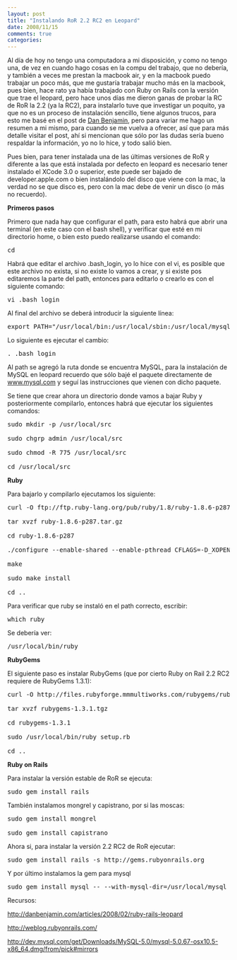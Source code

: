 ```yaml
---
layout: post
title: "Instalando RoR 2.2 RC2 en Leopard"
date: 2008/11/15
comments: true
categories: 
---
```


Al día de hoy no tengo una computadora a mi disposición, y como no tengo una, de vez en cuando hago cosas en la compu del trabajo, que no debería, y también a veces me prestan la macbook air, y en la macbook puedo trabajar un poco más, que me gustaría trabajar mucho más en la macbook, pues bien, hace rato ya había trabajado con Ruby on Rails con la versión que trae el leopard, pero hace unos días me dieron ganas de probar la RC de RoR la 2.2 (ya la RC2), para instalarlo tuve que investigar un poquito, ya que no es un proceso de instalación sencillo, tiene algunos trucos, para esto me basé en el post de <a href="http://danbenjamin.com/articles/2008/02/ruby-rails-leopard">Dan Benjamin</a>, pero para variar me hago un resumen a mi mismo, para cuando se me vuelva a ofrecer, así que para más detalle visitar el post, ahí si mencionan que sólo por las dudas sería bueno respaldar la información, yo no lo hice, y todo salió bien.

<!-- more -->

Pues bien, para tener instalada una de las últimas versiones de RoR y diferente a las que está instalada por defecto en leopard es necesario tener instalado el XCode 3.0 o superior, este puede ser bajado de developer.apple.com o bien instalándolo del disco que viene con la mac, la verdad no se que disco es, pero con la mac debe de venir un disco (o más no recuerdo).

<strong>Primeros pasos</strong>

Primero que nada hay que configurar el path, para esto habrá que abrir una terminal (en este caso con el bash shell), y verificar que esté en mi directorio home, o bien esto puedo realizarse usando el comando:
<pre lang="bash">cd</pre>
Habrá que editar el archivo .bash_login, yo lo hice con el vi, es posible que este archivo no exista, si no existe lo vamos a crear, y si existe pos editaremos la parte del path, entonces para editarlo o crearlo es con el siguiente comando:
<pre lang="bash">vi .bash_login</pre>
Al final del archivo se deberá introducir la siguiente línea:
<pre lang="bash">export PATH="/usr/local/bin:/usr/local/sbin:/usr/local/mysql/bin:$PATH"</pre>
Lo siguiente es ejecutar el cambio:
<pre lang="bash">. .bash_login</pre>
Al path se agregó la ruta donde se encuentra MySQL, para la instalación de MySQL en leopard recuerdo que sólo bajé el paquete directamente de www.mysql.com y seguí las instrucciones que vienen con dicho paquete.

Se tiene que crear ahora un directorio donde vamos a bajar Ruby y posteriormente compilarlo, entonces habrá que ejecutar los siguientes comandos:
<pre lang="bash">sudo mkdir -p /usr/local/src

sudo chgrp admin /usr/local/src

sudo chmod -R 775 /usr/local/src

cd /usr/local/src</pre>
<strong>Ruby</strong>

Para bajarlo y compilarlo ejecutamos los siguiente:
<pre lang="bash">curl -O ftp://ftp.ruby-lang.org/pub/ruby/1.8/ruby-1.8.6-p287.tar.gz

tar xvzf ruby-1.8.6-p287.tar.gz

cd ruby-1.8.6-p287

./configure --enable-shared --enable-pthread CFLAGS=-D_XOPEN_SOURCE=1

make

sudo make install

cd ..</pre>
Para verificar que ruby se instaló en el path correcto, escribir:
<pre lang="bash">which ruby</pre>
Se debería ver:
<pre lang="bash">/usr/local/bin/ruby</pre>
<strong>RubyGems</strong>

El siguiente paso es instalar RubyGems (que por cierto Ruby on Rail 2.2 RC2 requiere de RubyGems 1.3.1):
<pre lang="bash">curl -O http://files.rubyforge.mmmultiworks.com/rubygems/rubygems-1.3.1.tgz

tar xvzf rubygems-1.3.1.tgz

cd rubygems-1.3.1

sudo /usr/local/bin/ruby setup.rb

cd ..</pre>
<strong>Ruby on Rails</strong>

Para instalar la versión estable de RoR se ejecuta:
<pre lang="bash">sudo gem install rails</pre>
También instalamos mongrel y capistrano, por si las moscas:
<pre lang="bash">sudo gem install mongrel

sudo gem install capistrano</pre>
Ahora si, para instalar la versión 2.2 RC2 de RoR ejecutar:
<pre lang="bash">sudo gem install rails -s http://gems.rubyonrails.org</pre>
Y por último instalamos la gem para mysql
<pre lang="bash">sudo gem install mysql -- --with-mysql-dir=/usr/local/mysql</pre>
Recursos:

<a href="http://danbenjamin.com/articles/2008/02/ruby-rails-leopard">http://danbenjamin.com/articles/2008/02/ruby-rails-leopard</a>

<a href="http://weblog.rubyonrails.com/">http://weblog.rubyonrails.com/</a>

<a href="http://dev.mysql.com/get/Downloads/MySQL-5.0/mysql-5.0.67-osx10.5-x86_64.dmg/from/pick#mirrors">http://dev.mysql.com/get/Downloads/MySQL-5.0/mysql-5.0.67-osx10.5-x86_64.dmg/from/pick#mirrors</a>
